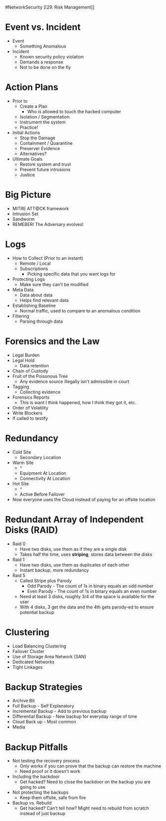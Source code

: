 #NetworkSecurity [[29. Risk Management]]
# Event vs. Incident
- Event
	- Something Anomalous
- Incident
	- Known security policy violation
	- Demands a response
	- Not to be done on the fly

# Action Plans
- Prior to
	- Create a Plan
		- Who is allowed to touch the hacked computer
	- Isolation / Segmentation
	- Instrument the system
	- Practice!
- Initial Actions
	- Stop the Damage
	- Containment / Quarantine
	- Preserver Evidence
	- Alternatives?
- Ultimate Goals
	- Restore system and trust
	- Prevent future intrusions
	- Justice

# Big Picture
- MITRE ATT@CK framework
- Intrusion Set
- Sandworm
- REMEBER! The Adversary evolves!

# Logs
- How to Collect (Prior to an instant)
	- Remote / Local
	- Subscriptions
		- Picking specific data that you want logs for
- Protecting Logs
	- Make sure they can't be modified 
- Meta Data
	- Data about data
	- Helps find relevant data
- Establishing Baseline
	- Normal traffic, used to compare to an anomalous condition
- Filtering
	- Parsing through data 

# Forensics and the Law
- Legal Burden
- Legal Hold
	- Data retention 
- Chain of Custody
- Fruit of the Poisonous Tree
	- Any evidence source illegally isn't admissible in court
- Tagging
	- Collecting evidence
- Forensics Reports
	- This is want I think happened, how I think they got it, etc.
- Order of Volatility
- Write Blockers
- If called to testify

# Redundancy
- Cold Site
	- Secondary Location
- Warm Site
	- ^
	- Equipment At Location
	- Connectivity At Location
- Hot Site
	- ^
	- Active Before Failover
- Now everyone uses the Cloud instead of paying for an offsite location

# Redundant Array of Independent Disks (RAID)
- Raid 0
	- Have two disks, use them as if they are a single disk
	- Takes half the time, uses **striping**, stores data between the disks 
- Raid 1
	- Have two disks, use them as duplicates of each other
	- Instant backup, more redundancy
- Raid 5
	- Called Stripe plus Parody
		- Odd Parody - The count of 1s in binary equals an odd number
		- Even Parody - The count of 1s in binary equals an even number
	- Need at least 3 disks, roughly 3/4 of the space is available for the user
	- With 4 disks, 3 get the data and the 4th gets parody-ed to ensure potential backup

# Clustering
- Load Balancing Clustering
- Failover Cluster
- Use of Storage Area Network (SAN)
- Dedicated Networks
- Tight Linkages

# Backup Strategies
- Archive Bit
- Full Backup - Self Explanatory 
- Incremental Backup - Add to previous backup
- Differential Backup - New backup for everyday range of time
- Cloud Back up - Most common
- Media

# Backup Pitfalls
- Not testing the recovery process
	- Only works if you can prove that the backup can restore the machine
	- Need proof or it doesn't work
- Including the backdoor
	- Get hacked? Need to close the backdoor on the backup you are going to use
- Not protecting the backups
	- Keep them offsite, safe from fire
- Backup vs. Rebuild
	- Get hacked? Can't tell how? Might need to rebuild from scratch instead of just backup